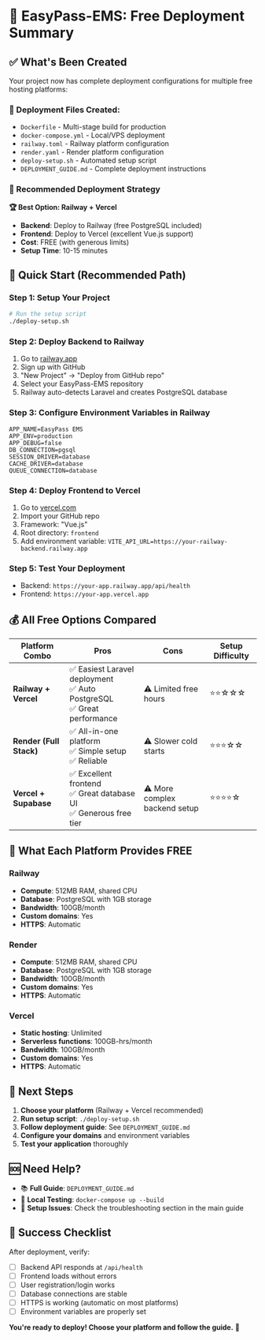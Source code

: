 # 🚀 EasyPass-EMS: Free Deployment Summary

## ✅ What's Been Created

Your project now has complete deployment configurations for multiple free hosting platforms:

### 📁 Deployment Files Created:
- `Dockerfile` - Multi-stage build for production
- `docker-compose.yml` - Local/VPS deployment
- `railway.toml` - Railway platform configuration
- `render.yaml` - Render platform configuration
- `deploy-setup.sh` - Automated setup script
- `DEPLOYMENT_GUIDE.md` - Complete deployment instructions

### 🎯 Recommended Deployment Strategy

**🏆 Best Option: Railway + Vercel**
- **Backend**: Deploy to Railway (free PostgreSQL included)
- **Frontend**: Deploy to Vercel (excellent Vue.js support)
- **Cost**: FREE (with generous limits)
- **Setup Time**: 10-15 minutes

## 🚀 Quick Start (Recommended Path)

### Step 1: Setup Your Project
```bash
# Run the setup script
./deploy-setup.sh
```

### Step 2: Deploy Backend to Railway
1. Go to [railway.app](https://railway.app)
2. Sign up with GitHub
3. "New Project" → "Deploy from GitHub repo"
4. Select your EasyPass-EMS repository
5. Railway auto-detects Laravel and creates PostgreSQL database

### Step 3: Configure Environment Variables in Railway
```env
APP_NAME=EasyPass EMS
APP_ENV=production
APP_DEBUG=false
DB_CONNECTION=pgsql
SESSION_DRIVER=database
CACHE_DRIVER=database
QUEUE_CONNECTION=database
```

### Step 4: Deploy Frontend to Vercel
1. Go to [vercel.com](https://vercel.com)
2. Import your GitHub repo
3. Framework: "Vue.js"
4. Root directory: `frontend`
5. Add environment variable: `VITE_API_URL=https://your-railway-backend.railway.app`

### Step 5: Test Your Deployment
- Backend: `https://your-app.railway.app/api/health`
- Frontend: `https://your-app.vercel.app`

## 💰 All Free Options Compared

| Platform Combo | Pros | Cons | Setup Difficulty |
|----------------|------|------|------------------|
| **Railway + Vercel** | ✅ Easiest Laravel deployment<br/>✅ Auto PostgreSQL<br/>✅ Great performance | ⚠️ Limited free hours | ⭐⭐☆☆☆ |
| **Render (Full Stack)** | ✅ All-in-one platform<br/>✅ Simple setup<br/>✅ Reliable | ⚠️ Slower cold starts | ⭐⭐⭐☆☆ |
| **Vercel + Supabase** | ✅ Excellent frontend<br/>✅ Great database UI<br/>✅ Generous free tier | ⚠️ More complex backend setup | ⭐⭐⭐⭐☆ |

## 🔧 What Each Platform Provides FREE

### Railway
- **Compute**: 512MB RAM, shared CPU
- **Database**: PostgreSQL with 1GB storage
- **Bandwidth**: 100GB/month
- **Custom domains**: Yes
- **HTTPS**: Automatic

### Render  
- **Compute**: 512MB RAM, shared CPU
- **Database**: PostgreSQL with 1GB storage
- **Bandwidth**: 100GB/month
- **Custom domains**: Yes
- **HTTPS**: Automatic

### Vercel
- **Static hosting**: Unlimited
- **Serverless functions**: 100GB-hrs/month
- **Bandwidth**: 100GB/month
- **Custom domains**: Yes
- **HTTPS**: Automatic

## 🎯 Next Steps

1. **Choose your platform** (Railway + Vercel recommended)
2. **Run setup script**: `./deploy-setup.sh`
3. **Follow deployment guide**: See `DEPLOYMENT_GUIDE.md`
4. **Configure your domains** and environment variables
5. **Test your application** thoroughly

## 🆘 Need Help?

- 📚 **Full Guide**: `DEPLOYMENT_GUIDE.md`
- 🐳 **Local Testing**: `docker-compose up --build`
- 🔧 **Setup Issues**: Check the troubleshooting section in the main guide

## 🎉 Success Checklist

After deployment, verify:
- [ ] Backend API responds at `/api/health`
- [ ] Frontend loads without errors  
- [ ] User registration/login works
- [ ] Database connections are stable
- [ ] HTTPS is working (automatic on most platforms)
- [ ] Environment variables are properly set

**You're ready to deploy! Choose your platform and follow the guide.** 🚀
